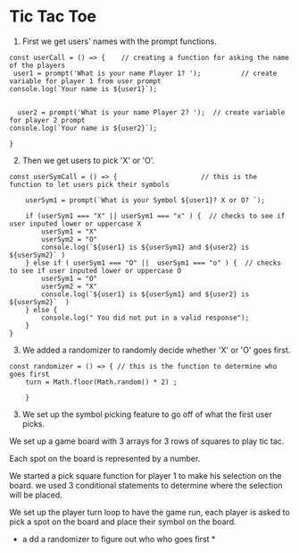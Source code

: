 # Tic Tac Toe

1. First we get users' names with the prompt functions.

```
const userCall = () => {    // creating a function for asking the name of the players 
 user1 = prompt('What is your name Player 1? ');          // create variable for player 1 from user prompt
console.log(`Your name is ${user1}`);


  user2 = prompt('What is your name Player 2? ');  // create variable for player 2 prompt 
console.log(`Your name is ${user2}`);

}
```

2. Then we get users to pick 'X' or 'O'.

```
const userSymCall = () => {                     // this is the function to let users pick their symbols 

    userSym1 = prompt(`What is your Symbol ${user1}? X or O? `);
    
    if (userSym1 === "X" || userSym1 === "x" ) {  // checks to see if user inputed lower or uppercase X
        userSym1 = "X"
        userSym2 = "O"
        console.log(`${user1} is ${userSym1} and ${user2} is ${userSym2}` )
    } else if ( userSym1 === "O" ||  userSym1 === "o" ) {  // checks to see if user inputed lower or uppercase O
        userSym1 = "O"
        userSym2 = "X"
        console.log(`${user1} is ${userSym1} and ${user2} is ${userSym2}`  )
    } else {
        console.log(" You did not put in a valid response");
    }
}
```

3. We added a randomizer to randomly decide whether 'X' or 'O' goes first.

```
const randomizer = () => { // this is the function to determine who goes first
    turn = Math.floor(Math.random() * 2) ;
   
    }

```

3. We set up the symbol picking feature to go off of what the first user picks. 

We set up a game board with 3 arrays for 3 rows of squares to play tic tac.
 
 Each spot on the board is represented by a number.

 We started a pick square function for player 1 to make his selection on the board. we used 3 conditional statements to determine where the selection will be placed.

 We set up the player turn loop to have the game run, each player is asked to pick a spot on the board and place their symbol on the board.

* a dd a randomizer to figure out who who goes first *